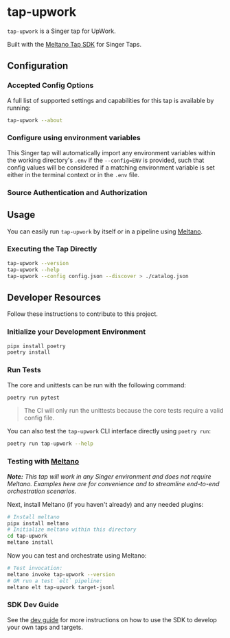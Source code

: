 # tap-upwork

`tap-upwork` is a Singer tap for UpWork.

Built with the [Meltano Tap SDK](https://sdk.meltano.com) for Singer Taps.

<!--

Developer TODO: Update the below as needed to correctly describe the install procedure. For instance, if you do not have a PyPi repo, or if you want users to directly install from your git repo, you can modify this step as appropriate.

## Installation

Install from PyPi:

```bash
pipx install tap-upwork
```

Install from GitHub:

```bash
pipx install git+https://github.com/ORG_NAME/tap-upwork.git@main
```

-->

## Configuration

### Accepted Config Options

<!--
Developer TODO: Provide a list of config options accepted by the tap.

This section can be created by copy-pasting the CLI output from:

```
tap-upwork --about --format=markdown
```
-->

A full list of supported settings and capabilities for this
tap is available by running:

```bash
tap-upwork --about
```

### Configure using environment variables

This Singer tap will automatically import any environment variables within the working directory's
`.env` if the `--config=ENV` is provided, such that config values will be considered if a matching
environment variable is set either in the terminal context or in the `.env` file.

### Source Authentication and Authorization

<!--
Developer TODO: If your tap requires special access on the source system, or any special authentication requirements, provide those here.
-->

## Usage

You can easily run `tap-upwork` by itself or in a pipeline using [Meltano](https://meltano.com/).

### Executing the Tap Directly

```bash
tap-upwork --version
tap-upwork --help
tap-upwork --config config.json --discover > ./catalog.json
```

## Developer Resources

Follow these instructions to contribute to this project.

### Initialize your Development Environment

```bash
pipx install poetry
poetry install
```

### Run Tests

The core and unittests can be run with the following command:

```bash
poetry run pytest
```

> The CI will only run the unittests because the core tests require a valid config file.

You can also test the `tap-upwork` CLI interface directly using `poetry run`:

```bash
poetry run tap-upwork --help
```

### Testing with [Meltano](https://www.meltano.com)

_**Note:** This tap will work in any Singer environment and does not require Meltano.
Examples here are for convenience and to streamline end-to-end orchestration scenarios._

<!--
Developer TODO:
Your project comes with a custom `meltano.yml` project file already created. Open the `meltano.yml` and follow any "TODO" items listed in
the file.
-->

Next, install Meltano (if you haven't already) and any needed plugins:

```bash
# Install meltano
pipx install meltano
# Initialize meltano within this directory
cd tap-upwork
meltano install
```

Now you can test and orchestrate using Meltano:

```bash
# Test invocation:
meltano invoke tap-upwork --version
# OR run a test `elt` pipeline:
meltano elt tap-upwork target-jsonl
```

### SDK Dev Guide

See the [dev guide](https://sdk.meltano.com/en/latest/dev_guide.html) for more instructions on how to use the SDK to
develop your own taps and targets.
